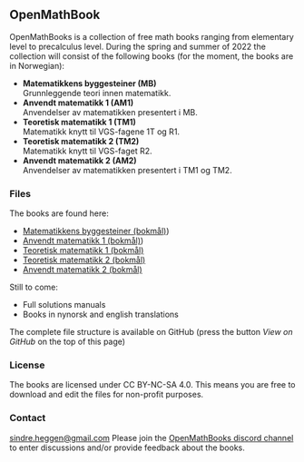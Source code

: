 ## OpenMathBook

OpenMathBooks is a collection of free math books ranging from elementary level to precalculus level. During the spring and summer of 2022 the collection will consist of the following books (for the moment, the books are in Norwegian):
- **Matematikkens byggesteiner (MB)**<br/>
  Grunnleggende teori innen matematikk.
- **Anvendt matematikk 1 (AM1)** <br/>
  Anvendelser av matematikken presentert i MB.
- **Teoretisk matematikk 1 (TM1)** <br/>
  Matematikk knytt til VGS-fagene 1T og R1.
- **Teoretisk matematikk 2 (TM2)** <br/>
  Matematikk knytt til VGS-faget R2.
- **Anvendt matematikk 2 (AM2)** <br/>
  Anvendelser av matematikken presentert i TM1 og TM2.
  
### Files

The books are found here:
- [Matematikkens byggesteiner (bokmål)](https://drive.google.com/file/d/1WiS51PH0V7FKyO-XZSedae_IfhTOfCaH/view?usp=sharing)) 
- [Anvendt matematikk 1 (bokmål)](https://drive.google.com/file/d/1dwh-TgFX1BxHFfOOOk6WVjYAX56Q9LOZ/view?usp=sharing))
- [Teoretisk matematikk 1 (bokmål)](https://drive.google.com/file/d/1JJQBkm5yuZ1IaA2lHR1_lQgkqQe6WUgP/view?usp=sharing)
- [Teoretisk matematikk 2 (bokmål)](https://drive.google.com/file/d/1x3XitDqHoekOpJlexEd6hCjNZI9pcckH/view?usp=sharing)  
- [Anvendt matematikk 2 (bokmål)](https://drive.google.com/file/d/1AyJLyizhYbwCte_vJyA3pVZh8Ro-h3oF/view?usp=sharing) 

Still to come:
- Full solutions manuals
- Books in nynorsk and english translations

The complete file structure is available on GitHub (press the button _View on GitHub_ on the top of this page)
### License
The books are licensed under CC BY-NC-SA 4.0. This means you are free to download and edit the files for non-profit purposes.

### Contact
sindre.heggen@gmail.com
Please join the [OpenMathBooks discord channel](https://discord.gg/jz9mPjkCNb) to enter discussions and/or provide feedback about the books.
